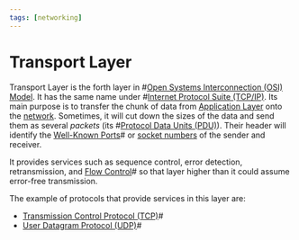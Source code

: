 ```yaml
---
tags: [networking]
---
```


# Transport Layer

Transport Layer is the forth layer in #[Open Systems Interconnection (OSI) Model](202206131632.md).
It has the same name under #[Internet Protocol Suite (TCP/IP)](202206151238.md).
Its main purpose is to transfer the chunk of data from [Application
Layer](202206131856.md) onto the [network](202206131702.md). Sometimes, it will
cut down the sizes of the data and send them as several *packets* (its
#[Protocol Data Units (PDU)](202206131643.md)). Their header will identify the
[Well-Known Ports](202206151841.md)# or [socket numbers](202202172152.md) of the
sender and receiver.

It provides services such as sequence control, error detection, retransmission,
and [Flow Control](202209302245.md)# so that layer higher than it could assume
error-free transmission.

The example of protocols that provide services in this layer are:
- [Transmission Control Protocol (TCP)](202206151232.md)#
- [User Datagram Protocol (UDP)](202206151759.md)#
